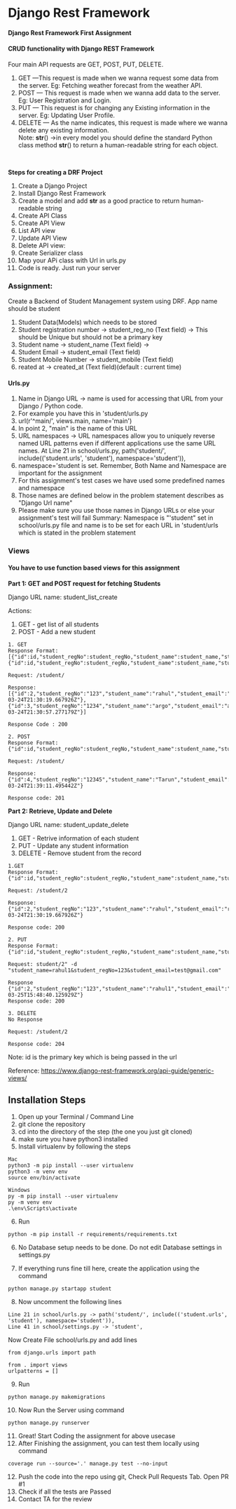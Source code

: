 # Django Rest Framework

#### Django Rest Framework First Assignment<br />

#### CRUD functionality with Django REST Framework

Four main API requests are GET, POST, PUT, DELETE.<br />
1. GET —This request is made when we wanna request some data from the server. Eg: Fetching weather forecast from the weather API.<br />
2. POST — This request is made when we wanna add data to the server. Eg: User Registration and Login.<br />
3. PUT — This request is for changing any Existing information in the server. Eg: Updating User Profile.<br />
4. DELETE — As the name indicates, this request is made where we wanna delete any existing information.<br />
Note: __str__() ->in every model you should define the standard Python class method __str__() to return a human-readable string for each object.<br />
<br />

**Steps for creating a DRF Project**<br />

1. Create a Django Project<br />
2. Install Django Rest Framework<br />
3. Create a model and add __str__ as a good practice to return human-readable string<br />
4. Create API Class<br />
5. Create API View<br />
6. List API view<br />
7. Update API View<br />
8. Delete API view:<br />
9. Create Serializer class<br />
10. Map your APi class with Url in urls.py<br />
11. Code is ready. Just run your server<br />

### Assignment:

Create a Backend of Student Management system using DRF. App name should be student<br />
1. Student Data(Models) which needs to be stored
2. Student registration number -> student_reg_no (Text field) -> This should be Unique but should not be a primary key
3. Student name -> student_name (Text field) -> 
4. Student Email -> student_email (Text field)
5. Student Mobile Number -> student_mobile (Text field)
6. reated at -> created_at (Text field)(default : current time)

#### Urls.py

1. Name in Django URL -> name is used for accessing that URL from your Django / Python code.
2. For example you have this in 'student/urls.py
3. url(r'^main/', views.main, name='main')
4. In point 2, "main" is the name of this URL
5. URL namespaces -> URL namespaces allow you to uniquely reverse named URL patterns even if different applications use the same URL names. At Line 21 in school/urls.py, path('student/', include(('student.urls', 'student'), namespace='student')),
6. namespace='student is set. Remember, Both Name and Namespace are important for the assignment
7. For this assignment's test cases we have used some predefined names and namespace
8. Those names are defined below in the problem statement describes as "Django Url name"
9. Please make sure you use those names in Django URLs or else your assignment's test will fail Summary: Namespace is "'student" set in school/urls.py file and name is to be set for each URL in 'student/urls which is stated in the problem statement

### Views


#### You have to use function based views for this assignment


**Part 1: GET and POST request for fetching Students**

Django URL name: student_list_create<br />

Actions:<br />

1. GET - get list of all students
2. POST - Add a new student 

```
1. GET
Response Format:
[{"id":id,"student_regNo":student_regNo,"student_name":student_name,"student_email":student_email,"student_mobile":student_mobile,"created_at":created_at},   {"id":id,"student_regNo":student_regNo,"student_name":student_name,"student_email":student_email,"student_mobile":student_mobile,"created_at":created_at}]
  
Request: /student/

Response: [{"id":2,"student_regNo":"123","student_name":"rahul","student_email":"rahul123@gmail.com","student_mobile":"0000000000","created_at":"2021-03-24T21:30:19.667926Z"},{"id":3,"student_regNo":"1234","student_name":"argo","student_email":"argo@gmail.com","student_mobile":"999999999","created_at":"2021-03-24T21:30:57.277179Z"}]

Response Code : 200
```

```
2. POST
Response Format:
{"id":id,"student_regNo":student_regNo,"student_name":student_name,"student_email":student_email,"student_mobile":student_mobile,"created_at":created_at}

Request: /student/

Response: {"id":4,"student_regNo":"12345","student_name":"Tarun","student_email":"Tarun@gmail.com","student_mobile":"777777777","created_at":"2021-03-24T21:39:11.495442Z"}

Response code: 201
```

**Part 2: Retrieve, Update and Delete**

Django URL name: student_update_delete<br />


1. GET - Retrive information of each student
2. PUT - Update any student information
3. DELETE - Remove student from the record

```
1.GET
Response Format:
{"id":id,"student_regNo":student_regNo,"student_name":student_name,"student_email":student_email,"student_mobile":student_mobile,"created_at":created_at}

Request: /student/2

Response: {"id":2,"student_regNo":"123","student_name":"rahul","student_email":"rahul123@gmail.com","student_mobile":"0000000000","created_at":"2021-03-24T21:30:19.667926Z"}

Response code: 200
```

``` 
2. PUT
Response Format: 
{"id":id,"student_regNo":student_regNo,"student_name":student_name,"student_email":student_email,"student_mobile":student_mobile,"created_at":created_at}

Request: student/2" -d "student_name=rahul1&student_regNo=123&student_email=test@gmail.com"

Response
{"id":2,"student_regNo":"123","student_name":"rahul1","student_email":"test@gmail.com","student_mobile":"0000000000","created_at":"2021-03-25T15:48:40.125929Z"}
Response code: 200
```


```
3. DELETE
No Response

Request: /student/2

Response code: 204
```
 
Note: id is the primary key which is being passed in the url<br />
 
Reference: https://www.django-rest-framework.org/api-guide/generic-views/


## Installation Steps
1. Open up your Terminal / Command Line
2. git clone the repository
3. cd into the directory of the step (the one you just git cloned)
4. make sure you have python3 installed
5. Install virtualenv by following the steps 
```
Mac
python3 -m pip install --user virtualenv
python3 -m venv env
source env/bin/activate

Windows
py -m pip install --user virtualenv
py -m venv env
.\env\Scripts\activate
```
6. Run 
```
python -m pip install -r requirements/requirements.txt
```
6. No Database setup needs to be done. Do not edit Database settings in settings.py

7. If everything runs fine till here, create the application using the command
```
python manage.py startapp student
```
8. Now uncomment the following lines
```
Line 21 in school/urls.py -> path('student/', include(('student.urls', 'student'), namespace='student')),
Line 41 in school/settings.py -> 'student',
```
Now Create File school/urls.py and add lines
```
from django.urls import path

from . import views
urlpatterns = []
```
9. Run 
```
python manage.py makemigrations
```
10. Now Run the Server using command
```
python manage.py runserver
```
11.  Great! Start Coding the assignment for above usecase
12. After Finishing the assignment, you can test them locally using command 
```
coverage run --source='.' manage.py test --no-input
```
12. Push the code into the repo using git, Check Pull Requests Tab. Open PR #1
13. Check if all the tests are Passed
14. Contact TA for the review
